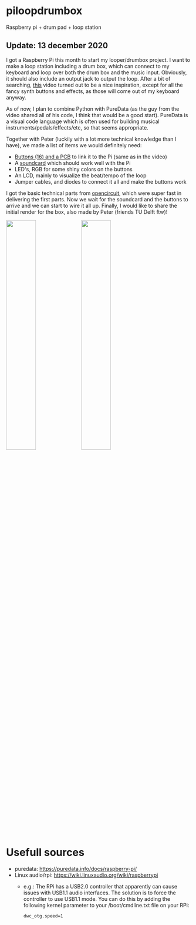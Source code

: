 # piloopdrumbox
Raspberry pi + drum pad + loop station

## Update: 13 december 2020
<p>I got a Raspberry Pi this month to start my looper/drumbox project. I want to make a loop station including a drum box, which can connect to my keyboard and loop over both the drum box and the music input. Obviously, it should also include an output jack to output the loop. After a bit of searching, <a href="https://youtu.be/_nBK8sAl9nw">this</a> video turned out to be a nice inspiration, except for all the fancy synth buttons and effects, as those will come out of my keyboard anyway.</p> 

<p>As of now, I plan to combine Python with PureData (as the guy from the video shared all of his code, I think that would be a good start). PureData is a visual code language which is often used for building musical instruments/pedals/effects/etc, so that seems appropriate. </p>

<p>Together with Peter (luckily with a lot more technical knowledge than I have), we made a list of items we would definitely need:</p>
<ul>
 <li><a href="https://www.sparkfun.com/products/7835">Buttons (16) and a PCB</a> to link it to the Pi (same as in the video)</li> 
 <li>A <a href="https://www.thomann.de/nl/behringer_ucontrol_uca_222.htm">soundcard</a> which should work well with the Pi</li>
 <li>LED's, RGB for some shiny colors on the buttons</li>
 <li>An LCD, mainly to visualize the beat/tempo of the loop</li>
 <li>Jumper cables, and diodes to connect it all and make the buttons work</li>
</ul>
<p>I got the basic technical parts from <a href="https://opencircuit.nl/">opencircuit</a>, which were super fast in delivering the first parts. Now we wait for the soundcard and the buttons to arrive and we can start to wire it all up. Finally, I would like to share the initial render for the box, also made by Peter (friends TU Delft ftw)! </p>
<p>
<img src="https://github.com/roberthofman/piloopdrumbox/blob/main/images/first_delivery.jpeg" align="left" height="40%" width="40%">
<img src="https://github.com/roberthofman/piloopdrumbox/blob/main/images/init_render.jpg" height="40%" width="40%">
<br><br><br><br><br><br><br>
</p>



# Usefull sources
* puredata: https://puredata.info/docs/raspberry-pi/
* Linux audio/rpi: https://wiki.linuxaudio.org/wiki/raspberrypi
  * e.g.: The RPi has a USB2.0 controller that apparently can cause issues with USB1.1 audio interfaces. The solution is to force the controller to use USB1.1 mode. You can do this by adding the following kernel parameter to your /boot/cmdline.txt file on your RPi: 
 
        dwc_otg.speed=1
